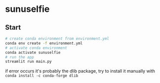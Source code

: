 # sunuselfie

## Start

```bash
# create conda environment from environment.yml
conda env create -f environment.yml
# activate conda environment
conda activate sunuselfie
# run the app
streamlit run main.py
```

if error occurs it's probably the dlib package, try to install it manually with `conda install -c conda-forge dlib`
